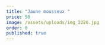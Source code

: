 ```yaml
---
title: "Jaune mousseux "
price: 50
image: /assets/uploads/img_2226.jpg
order: 0
published: true
---
```

